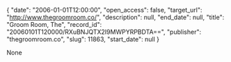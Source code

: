 {
  "date": "2006-01-01T12:00:00", 
  "open_access": false, 
  "target_url": "http://www.thegroomroom.co/", 
  "description": null, 
  "end_date": null, 
  "title": "Groom Room, The", 
  "record_id": "20060101T120000/RXuBNJQTX2I9MWPYRPBDTA==", 
  "publisher": "thegroomroom.co", 
  "slug": 11863, 
  "start_date": null
}

None